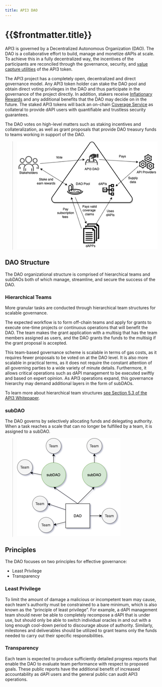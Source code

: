 ```yaml
---
title: API3 DAO
---
```


# {{$frontmatter.title}}

<TocHeader />
<TOC class="table-of-contents" :include-level="[2,3]" />

API3 is governed by a Decentralized Autonomous Organization (DAO). The DAO is a
collaborative effort to build, manage and monetize dAPIs at scale. To achieve
this in a fully decentralized way, the incentives of the participants are
reconciled through the governance, security, and
[value capture utilities](dao-pool.md#token-utilities) of the API3 token.

The API3 project has a completely open, decentralized and direct governance
model. Any API3 token holder can stake the DAO pool and obtain direct voting
privileges in the DAO and thus participate in the governance of the project
directly. In addition, stakers receive
[Inflationary Rewards](dao-pool.md#inflationary-rewards) and any additional
benefits that the DAO may decide on in the future. The staked API3 tokens will
back an on-chain [Coverage Service](dao-pool.md#coverage-service) as collateral
to provide dAPI users with quantifiable and trustless security guarantees.

The DAO votes on high-level matters such as staking incentives and
collateralization, as well as grant proposals that provide DAO treasury funds to
teams working in support of the DAO.

> ![dao](../assets/images/dao.png)

## DAO Structure

The DAO organizational structure is comprised of hierarchical teams and subDAOs
both of which manage, streamline, and secure the success of the DAO.

### Hierarchical Teams

More granular tasks are conducted through hierarchical team structures for
scalable governance.

The expected workflow is to form off-chain teams and apply for grants to execute
one-time projects or continuous operations that will benefit the DAO. The team
makes the grant application with a multisig that has the team members assigned
as users, and the DAO grants the funds to the multisig if the grant proposal is
accepted.

This team-based governance scheme is scalable in terms of gas costs, as it
requires fewer proposals to be voted on at the DAO level. It is also more
scalable in practical terms, as it does not require the constant attention of
all governing parties to a wide variety of minute details. Furthermore, it
allows critical operations such as dAPI management to be executed swiftly and
based on expert opinion. As API3 operations expand, this governance hierarchy
may demand additional layers in the form of subDAOs.

To learn more about hierarchical team structures
<a href="/api3-whitepaper-v1.0.2.pdf#API3%20DAO" target="_api3-whitepaper"> see
Section 5.3 of the API3 Whitepaper</a>.

### subDAO

The DAO governs by selectively allocating funds and delegating authority. When a
task reaches a scale that can no longer be fulfilled by a team, it is assigned
to a subDAO.

> ![dao-subdao-teams](../assets/images/dao-subdao-teams.png)

## Principles

The DAO focuses on two principles for effective governance:

- Least Privilege
- Transparency

### Least Privilege

To limit the amount of damage a malicious or incompetent team may cause, each
team's authority must be constrained to a bare minimum, which is also known as
the “principle of least privilege”. For example, a dAPI management team should
never be able to completely recompose a dAPI that is under use, but should only
be able to switch individual oracles in and out with a long enough cool-down
period to discourage abuse of authority. Similarly, milestones and deliverables
should be utilized to grant teams only the funds needed to carry out their
specific responsibilities.

### Transparency

Each team is expected to produce sufficiently detailed progress reports that
enable the DAO to evaluate team performance with respect to proposed goals.
These public reports have the additional benefit of increased accountability as
dAPI users and the general public can audit API3 operations.
